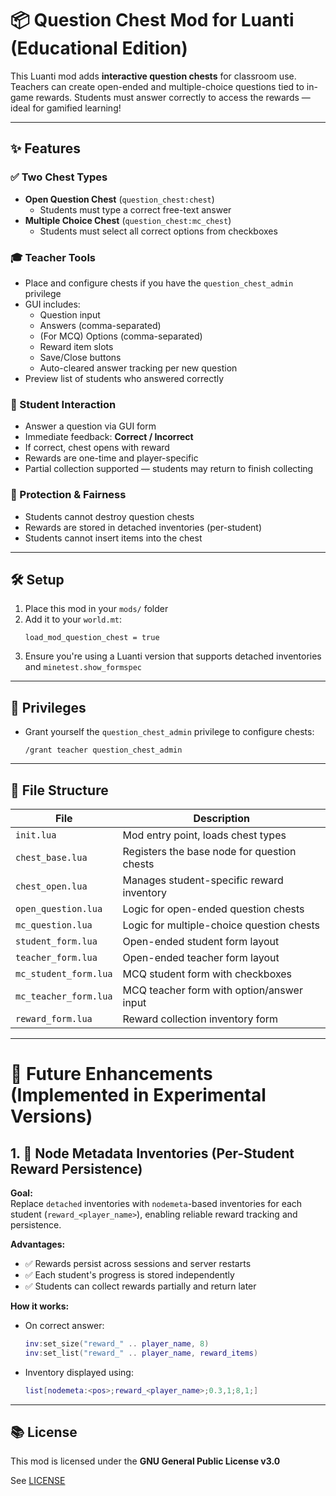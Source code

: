 # 📦 Question Chest Mod for Luanti (Educational Edition)

This Luanti mod adds **interactive question chests** for classroom use. Teachers can create open-ended and multiple-choice questions tied to in-game rewards. Students must answer correctly to access the rewards — ideal for gamified learning!

---

## ✨ Features

### ✅ Two Chest Types
- **Open Question Chest** (`question_chest:chest`)
  - Students must type a correct free-text answer
- **Multiple Choice Chest** (`question_chest:mc_chest`)
  - Students must select all correct options from checkboxes

### 🎓 Teacher Tools
- Place and configure chests if you have the `question_chest_admin` privilege
- GUI includes:
  - Question input
  - Answers (comma-separated)
  - (For MCQ) Options (comma-separated)
  - Reward item slots
  - Save/Close buttons
  - Auto-cleared answer tracking per new question
- Preview list of students who answered correctly

### 🧠 Student Interaction
- Answer a question via GUI form
- Immediate feedback: **Correct / Incorrect**
- If correct, chest opens with reward
- Rewards are one-time and player-specific
- Partial collection supported — students may return to finish collecting

### 🔐 Protection & Fairness
- Students cannot destroy question chests
- Rewards are stored in detached inventories (per-student)
- Students cannot insert items into the chest

---

## 🛠 Setup

1. Place this mod in your `mods/` folder
2. Add it to your `world.mt`:
   ```
   load_mod_question_chest = true
   ```
3. Ensure you're using a Luanti version that supports detached inventories and `minetest.show_formspec`

---

## 🔑 Privileges

- Grant yourself the `question_chest_admin` privilege to configure chests:
  ```
  /grant teacher question_chest_admin
  ```

---

## 📁 File Structure

| File | Description |
|------|-------------|
| `init.lua` | Mod entry point, loads chest types |
| `chest_base.lua` | Registers the base node for question chests |
| `chest_open.lua` | Manages student-specific reward inventory |
| `open_question.lua` | Logic for open-ended question chests |
| `mc_question.lua` | Logic for multiple-choice question chests |
| `student_form.lua` | Open-ended student form layout |
| `teacher_form.lua` | Open-ended teacher form layout |
| `mc_student_form.lua` | MCQ student form with checkboxes |
| `mc_teacher_form.lua` | MCQ teacher form with option/answer input |
| `reward_form.lua` | Reward collection inventory form |

---

# 🧩 Future Enhancements (Implemented in Experimental Versions)

## 1. 🧱 Node Metadata Inventories (Per-Student Reward Persistence)

**Goal:**  
Replace `detached` inventories with `nodemeta`-based inventories for each student (`reward_<player_name>`), enabling reliable reward tracking and persistence.

**Advantages:**
- ✅ Rewards persist across sessions and server restarts
- ✅ Each student's progress is stored independently
- ✅ Students can collect rewards partially and return later

**How it works:**
- On correct answer:
  ```lua
  inv:set_size("reward_" .. player_name, 8)
  inv:set_list("reward_" .. player_name, reward_items)
  ```
- Inventory displayed using:
  ```lua
  list[nodemeta:<pos>;reward_<player_name>;0.3,1;8,1;]
  ```

---

## 📚 License

This mod is licensed under the **GNU General Public License v3.0**

See [LICENSE](https://www.gnu.org/licenses/gpl-3.0.html)